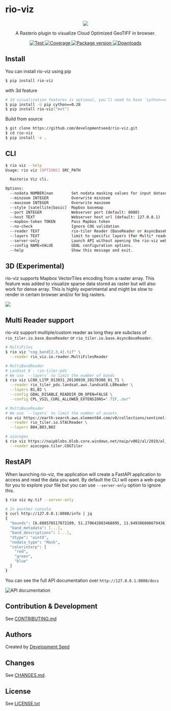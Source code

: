 # rio-viz

<p align="center">
  <img src="https://user-images.githubusercontent.com/10407788/60689165-78be7780-9e88-11e9-84b9-9a3602156ef2.jpg" style="max-width: 500px;"/>
  <p align="center">A Rasterio plugin to visualize Cloud Optimized GeoTIFF in browser.</p>
</p>

<p align="center">
  <a href="https://github.com/developmentseed/rio-viz/actions?query=workflow%3ACI" target="_blank">
      <img src="https://github.com/developmentseed/rio-viz/workflows/CI/badge.svg" alt="Test">
  </a>
  <a href="https://codecov.io/gh/developmentseed/rio-viz" target="_blank">
      <img src="https://codecov.io/gh/developmentseed/rio-viz/branch/master/graph/badge.svg" alt="Coverage">
  </a>
  <a href="https://pypi.org/project/rio-viz" target="_blank">
      <img src="https://img.shields.io/pypi/v/rio-viz?color=%2334D058&label=pypi%20package" alt="Package version">
  </a>
  <a href="https://github.com/developmentseed/rio-viz/blob/master/LICENSE" target="_blank">
      <img src="https://img.shields.io/github/license/developmentseed/rio-viz.svg" alt="Downloads">
  </a>
</p>


## Install

You can install rio-viz using pip

```bash
$ pip install rio-viz
```
with 3d feature

```bash
# 3d visualization features is optional, you'll need to have `cython==0.28` installed before being able to install `rio-viz["mvt"]`
$ pip install -U pip cython==0.28
$ pip install rio-viz["mvt"]
```

Build from source

```bash
$ git clone https://github.com/developmentseed/rio-viz.git
$ cd rio-viz
$ pip install -e .
```

## CLI

```bash
$ rio viz --help
Usage: rio viz [OPTIONS] SRC_PATH

  Rasterio Viz cli.

Options:
  --nodata NUMBER|nan        Set nodata masking values for input dataset.
  --minzoom INTEGER          Overwrite minzoom
  --maxzoom INTEGER          Overwrite maxzoom
  --style [satellite|basic]  Mapbox basemap
  --port INTEGER             Webserver port (default: 8080)
  --host TEXT                Webserver host url (default: 127.0.0.1)
  --mapbox-token TOKEN       Pass Mapbox token
  --no-check                 Ignore COG validation
  --reader TEXT              rio-tiler Reader (BaseReader or AsyncBaseReader). Default is `rio_tiler.io.COGReader`
  --layers TEXT              limit to specific layers (for Multi* readers)
  --server-only              Launch API without opening the rio-viz web-page.
  --config NAME=VALUE        GDAL configuration options.
  --help                     Show this message and exit.

```

## 3D (Experimental)

rio-viz supports Mapbox VectorTiles encoding from a raster array. This feature was added to visualize sparse data stored as raster but will also work for dense array. This is highly experimental and might be slow to render in certain browser and/or for big rasters.

![](https://user-images.githubusercontent.com/10407788/56853984-4713b800-68fd-11e9-86a2-efbb041daeb0.gif)


## Multi Reader support

rio-viz support multiple/custom reader as long they are subclass of `rio_tiler.io.base.BaseReader` or `rio_tiler.io.base.AsyncBaseReader`.

```bash
# MultiFiles
$ rio viz "cog_band{2,3,4}.tif" \
  --reader rio_viz.io.reader.MultiFilesReader

# MultiBandReader
# Landsat 8 - rio-tiler-pds
# We use `--layers` to limit the number of bands
$ rio viz LC08_L1TP_013031_20130930_20170308_01_T1 \
  --reader rio_tiler_pds.landsat.aws.landsat8.L8Reader \
  --layers B1,B2 \
  --config GDAL_DISABLE_READDIR_ON_OPEN=FALSE \
  --config CPL_VSIL_CURL_ALLOWED_EXTENSIONS=".TIF,.ovr"

# MultiBaseReader
# We use `--layers` to limit the number of assets
rio viz https://earth-search.aws.element84.com/v0/collections/sentinel-s2-l2a-cogs/items/S2A_34SGA_20200318_0_L2A \
  --reader rio_tiler.io.STACReader \
  --layers B04,B03,B02

# aiocogeo
$ rio viz https://naipblobs.blob.core.windows.net/naip/v002/al/2019/al_60cm_2019/30087/m_3008701_ne_16_060_20191115.tif \
  --reader aiocogeo.tiler.COGTiler
```

## RestAPI

When launching rio-viz, the application will create a FastAPI application to access and read the data you want. By default the CLI will open a web-page for you to explore your file but you can use `--server-only` option to ignore this.

```bash
$ rio viz my.tif --server-only

# In another console
$ curl http://127.0.0.1:8080/info | jq
{
  "bounds": [6.608576517072109, 51.270642883468895, 11.649386808679436, 53.89267160832534],
  "band_metadata": [...],
  "band_descriptions": [...],
  "dtype": "uint8",
  "nodata_type": "Mask",
  "colorinterp": [
    "red",
    "green",
    "blue"
  ]
}
```

You can see the full API documentation over `http://127.0.0.1:8080/docs`

![API documentation](https://user-images.githubusercontent.com/10407788/99135093-a7a53b80-25ee-11eb-98ba-0ce932775791.png)

## Contribution & Development

See [CONTRIBUTING.md](https://github.com/developmentseed/rio-viz/blob/master/CONTRIBUTING.md)

## Authors

Created by [Development Seed](<http://developmentseed.org>)

## Changes

See [CHANGES.md](https://github.com/developmentseed/rio-viz/blob/master/CHANGES.md).

## License

See [LICENSE.txt](https://github.com/developmentseed/rio-viz/blob/master/LICENSE)
